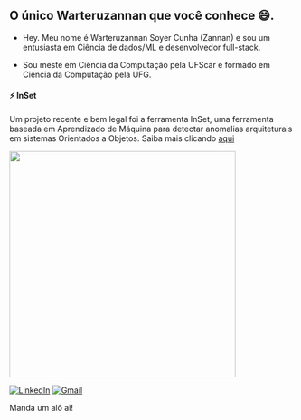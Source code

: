 ## O único Warteruzannan que você conhece 😄.

- Hey. Meu nome é Warteruzannan Soyer Cunha (Zannan) e sou um entusiasta em Ciência de dados/ML e desenvolvedor full-stack.

- Sou meste em Ciência da Computação pela UFScar e formado em Ciência da Computação pela UFG.

#### ⚡ InSet

Um projeto recente e bem legal foi a ferramenta InSet, uma ferramenta baseada em Aprendizado de Máquina para detectar anomalias arquiteturais em sistemas Orientados a Objetos. Saiba mais clicando [aqui](http://inset-tool.github.io/)

<img src="https://media1.tenor.com/images/f093ad8ea5e22c39abf8a40438fbd4a3/tenor.gif?itemid=14366046" width="400px">

[![LinkedIn](https://img.shields.io/static/v1?label=&message=LinkedIn&color=blue&style=flat-square&logo=LinkedIn&logoColor=white)](https://www.linkedin.com/in/warteruzannan-cunha-459620b9/)
[![Gmail](https://img.shields.io/static/v1?label=&message=warteruzannan@gmail.com&color=red&style=flat-square&logo=Gmail&logoColor=white)](mailto:warteruzannan@gmail.com)

Manda um alô ai!

<!--
**warteruzannan/warteruzannan** is a ✨ _special_ ✨ repository because its `README.md` (this file) appears on your GitHub profile.

Here are some ideas to get you started:

- 🔭 I’m currently working on ...
- 🌱 I’m currently learning ...
- 👯 I’m looking to collaborate on ...
- 🤔 I’m looking for help with ...
- 💬 Ask me about ...
- 📫 How to reach me: ...
- 😄 Pronouns: ...
- ⚡ Fun fact: ...
-->
